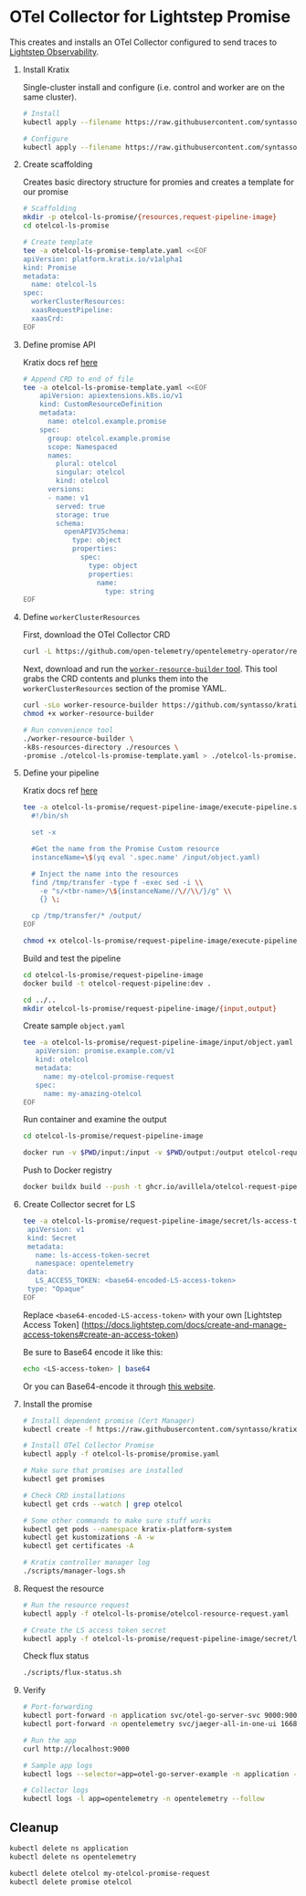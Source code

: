 # OTel Collector for Lightstep Promise

This creates and installs an OTel Collector configured to send traces to [Lightstep Observability](https://app.lightstep.com).

1. Install Kratix

    Single-cluster install and configure (i.e. control and worker are on the same cluster).

    ```bash
    # Install
    kubectl apply --filename https://raw.githubusercontent.com/syntasso/kratix/main/distribution/single-cluster/install-all-in-one.yaml

    # Configure
    kubectl apply --filename https://raw.githubusercontent.com/syntasso/kratix/main/distribution/single-cluster/config-all-in-one.yaml
    ```

2. Create scaffolding

    Creates basic directory structure for promies and creates a template for our promise

    ```bash
    # Scaffolding
    mkdir -p otelcol-ls-promise/{resources,request-pipeline-image}
    cd otelcol-ls-promise

    # Create template
    tee -a otelcol-ls-promise-template.yaml <<EOF
    apiVersion: platform.kratix.io/v1alpha1
    kind: Promise
    metadata:
      name: otelcol-ls
    spec:
      workerClusterResources:
      xaasRequestPipeline:
      xaasCrd:
    EOF
    ```

3. Define promise API

    Kratix docs ref [here](https://kratix.io/docs/main/guides/writing-a-promise#promise-api)

    ```bash
    # Append CRD to end of file
    tee -a otelcol-ls-promise-template.yaml <<EOF
        apiVersion: apiextensions.k8s.io/v1
        kind: CustomResourceDefinition
        metadata:
          name: otelcol.example.promise
        spec:
          group: otelcol.example.promise
          scope: Namespaced
          names:
            plural: otelcol
            singular: otelcol
            kind: otelcol
          versions:
          - name: v1
            served: true
            storage: true
            schema:
              openAPIV3Schema:
                type: object
                properties:
                  spec:
                    type: object
                    properties:
                      name:
                        type: string
    EOF
    ```

4. Define `workerClusterResources`

    First, download the OTel Collector CRD

    ```bash
    curl -L https://github.com/open-telemetry/opentelemetry-operator/releases/download/v0.70.0/opentelemetry-operator.yaml > resources/opentelemetry-operator.yaml
    ```

    Next, download and run the [`worker-resource-builder` tool](https://kratix.io/docs/main/guides/writing-a-promise#worker-cluster-resources). This tool grabs the CRD contents and plunks them into the `workerClusterResources` section of the promise YAML.

    ```bash
    curl -sLo worker-resource-builder https://github.com/syntasso/kratix/releases/download/v0.0.1/worker-resource-builder-v0.0.0-1-darwin-arm64
    chmod +x worker-resource-builder

    # Run convenience tool
    ./worker-resource-builder \
    -k8s-resources-directory ./resources \
    -promise ./otelcol-ls-promise-template.yaml > ./otelcol-ls-promise.yaml
    ```

5. Define your pipeline

   Kratix docs ref [here](https://kratix.io/docs/main/guides/writing-a-promise#pipeline-script)

   ```bash
   tee -a otelcol-ls-promise/request-pipeline-image/execute-pipeline.sh <<EOF
     #!/bin/sh

     set -x

     #Get the name from the Promise Custom resource
     instanceName=\$(yq eval '.spec.name' /input/object.yaml)

     # Inject the name into the resources
     find /tmp/transfer -type f -exec sed -i \\
       -e "s/<tbr-name>/\${instanceName//\//\\/}/g" \\
       {} \;

     cp /tmp/transfer/* /output/
   EOF

   chmod +x otelcol-ls-promise/request-pipeline-image/execute-pipeline.sh
   ```

   Build and test the pipeline

   ```bash
   cd otelcol-ls-promise/request-pipeline-image
   docker build -t otelcol-request-pipeline:dev .

   cd ../..
   mkdir otelcol-ls-promise/request-pipeline-image/{input,output}
   ```

   Create sample `object.yaml`

   ```bash
   tee -a otelcol-ls-promise/request-pipeline-image/input/object.yaml <<EOF
      apiVersion: promise.example.com/v1
      kind: otelcol
      metadata:
        name: my-otelcol-promise-request
      spec:
        name: my-amazing-otelcol
   EOF
   ```

   Run container and examine the output

   ```bash
   cd otelcol-ls-promise/request-pipeline-image

   docker run -v $PWD/input:/input -v $PWD/output:/output otelcol-request-pipeline:dev
   ```

   Push to Docker registry

   ```bash
   docker buildx build --push -t ghcr.io/avillela/otelcol-request-pipeline:dev --platform=linux/arm64,linux/amd64 .
   ```

6. Create Collector secret for LS

   ```bash
   tee -a otelcol-ls-promise/request-pipeline-image/secret/ls-access-token-secret.yaml <<EOF
    apiVersion: v1
    kind: Secret
    metadata:
      name: ls-access-token-secret
      namespace: opentelemetry
    data:
      LS_ACCESS_TOKEN: <base64-encoded-LS-access-token>
    type: "Opaque"
   EOF
   ```

   Replace `<base64-encoded-LS-access-token>` with your own [Lightstep Access Token]
(https://docs.lightstep.com/docs/create-and-manage-access-tokens#create-an-access-token)

   Be sure to Base64 encode it like this:

   ```bash
   echo <LS-access-token> | base64
   ```

   Or you can Base64-encode it through [this website](https://www.base64encode.org).

7. Install the promise

    ```bash
    # Install dependent promise (Cert Manager)
    kubectl create -f https://raw.githubusercontent.com/syntasso/kratix-marketplace/main/cert-manager/promise.yaml
    
    # Install OTel Collector Promise
    kubectl apply -f otelcol-ls-promise/promise.yaml

    # Make sure that promises are installed
    kubectl get promises

    # Check CRD installations
    kubectl get crds --watch | grep otelcol

    # Some other commands to make sure stuff works
    kubectl get pods --namespace kratix-platform-system
    kubectl get kustomizations -A -w
    kubectl get certificates -A

    # Kratix controller manager log
    ./scripts/manager-logs.sh
    ```

8. Request the resource

   ```bash
   # Run the resource request
   kubectl apply -f otelcol-ls-promise/otelcol-resource-request.yaml

   # Create the LS access token secret
   kubectl apply -f otelcol-ls-promise/request-pipeline-image/secret/ls-access-token-secret.yaml
   ```

   Check flux status

   ```bash
   ./scripts/flux-status.sh
   ```

9. Verify

   ```bash
   # Port-forwarding
   kubectl port-forward -n application svc/otel-go-server-svc 9000:9000
   kubectl port-forward -n opentelemetry svc/jaeger-all-in-one-ui 16686:16686

   # Run the app
   curl http://localhost:9000

   # Sample app logs
   kubectl logs --selector=app=otel-go-server-example -n application --follow

   # Collector logs
   kubectl logs -l app=opentelemetry -n opentelemetry --follow

   ```

## Cleanup

```bash
kubectl delete ns application
kubectl delete ns opentelemetry

kubectl delete otelcol my-otelcol-promise-request
kubectl delete promise otelcol
```